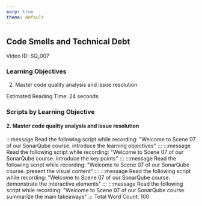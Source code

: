 ```yaml
---
marp: true
theme: default
---
```


## Code Smells and Technical Debt
Video ID: SQ_007

### Learning Objectives
2. Master code quality analysis and issue resolution

Estimated Reading Time: 24 seconds

### Scripts by Learning Objective

#### 2. Master code quality analysis and issue resolution

:::message
Read the following script while recording:
"Welcome to Scene 07 of our SonarQube course. introduce the learning objectives"
:::
:::message
Read the following script while recording:
"Welcome to Scene 07 of our SonarQube course. introduce the key points"
:::
:::message
Read the following script while recording:
"Welcome to Scene 07 of our SonarQube course. present the visual content"
:::
:::message
Read the following script while recording:
"Welcome to Scene 07 of our SonarQube course. demonstrate the interactive elements"
:::
:::message
Read the following script while recording:
"Welcome to Scene 07 of our SonarQube course. summarize the main takeaways"
:::
Total Word Count: 100

